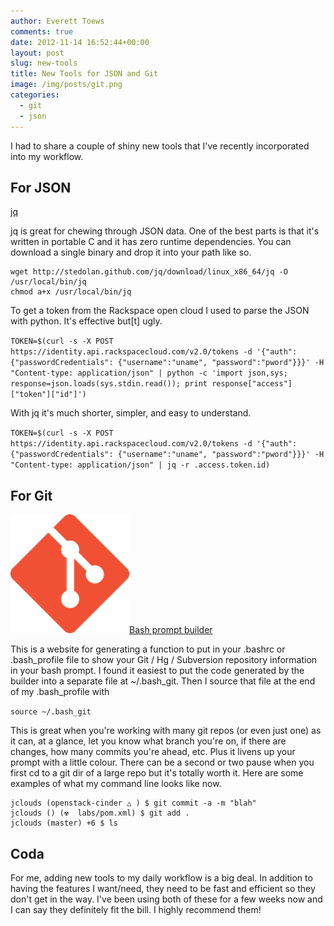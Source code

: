 ```yaml
---
author: Everett Toews
comments: true
date: 2012-11-14 16:52:44+00:00
layout: post
slug: new-tools
title: New Tools for JSON and Git
image: /img/posts/git.png
categories:
  - git
  - json
---
```


I had to share a couple of shiny new tools that I've recently incorporated into my workflow.

<!--more-->

## For JSON

[jq](http://stedolan.github.com/jq/)

jq is great for chewing through JSON data. One of the best parts is that it's written in portable C and it has zero runtime dependencies. You can download a single binary and drop it into your path like so.

    wget http://stedolan.github.com/jq/download/linux_x86_64/jq -O /usr/local/bin/jq
    chmod a+x /usr/local/bin/jq

To get a token from the Rackspace open cloud I used to parse the JSON with python. It's effective but[t] ugly.

`TOKEN=$(curl -s -X POST https://identity.api.rackspacecloud.com/v2.0/tokens -d '{"auth": {"passwordCredentials": {"username":"uname", "password":"pword"}}}' -H "Content-type: application/json" | python -c 'import json,sys; response=json.loads(sys.stdin.read()); print response["access"]["token"]["id"]')`

With jq it's much shorter, simpler, and easy to understand.

`TOKEN=$(curl -s -X POST https://identity.api.rackspacecloud.com/v2.0/tokens -d '{"auth": {"passwordCredentials": {"username":"uname", "password":"pword"}}}' -H "Content-type: application/json" | jq -r .access.token.id)`

## For Git

<img class="img-right" src="/img/posts/git.png"/>[Bash prompt builder](http://andrewray.me/bash-prompt-builder/index.html)

This is a website for generating a function to put in your .bashrc or .bash_profile file to show your Git / Hg / Subversion repository information in your bash prompt. I found it easiest to put the code generated by the builder into a separate file at ~/.bash_git. Then I source that file at the end of my .bash_profile with

`source ~/.bash_git`

This is great when you're working with many git repos (or even just one) as it can, at a glance, let you know what branch you're on, if there are changes, how many commits you're ahead, etc. Plus it livens up your prompt with a little colour. There can be a second or two pause when you first cd to a git dir of a large repo but it's totally worth it. Here are some examples of what my command line looks like now.

    jclouds (openstack-cinder △ ) $ git commit -a -m "blah"
    jclouds () (☢  labs/pom.xml) $ git add .
    jclouds (master) +6 $ ls

## Coda

For me, adding new tools to my daily workflow is a big deal. In addition to having the features I want/need, they need to be fast and efficient so they don't get in the way. I've been using both of these for a few weeks now and I can say they definitely fit the bill. I highly recommend them!
